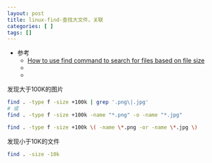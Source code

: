 ```yaml
---
layout: post
title: linux-find-查找大文件，关联 
categories: [ ]
tags: []
---
```


* 参考
  * [How to use find command to search for files based on file size](https://linuxconfig.org/how-to-use-find-command-to-search-for-files-based-on-file-size)
  * []()
  * []()


发现大于100K的图片

~~~sh
find . -type f -size +100k | grep '.png\|.jpg'
# 或
find . -type f -size +100k -name "*.png" -o -name "*.jpg"

find . -type f -size +100k \( -name \*.png -or -name \*.jpg \)
~~~

发现小于10K的文件

~~~sh
find . -size -10k
~~~



